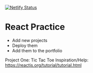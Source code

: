 [![Netlify Status](https://api.netlify.com/api/v1/badges/bd86f7be-d8a7-43ff-b118-2669c6b262e2/deploy-status)](https://app.netlify.com/sites/react-projects-bepee/deploys)

# React Practice

- Add new projects
- Deploy them
- Add them to the portfolio


Project One: Tic Tac Toe
Inspiration/Help: https://reactjs.org/tutorial/tutorial.html
